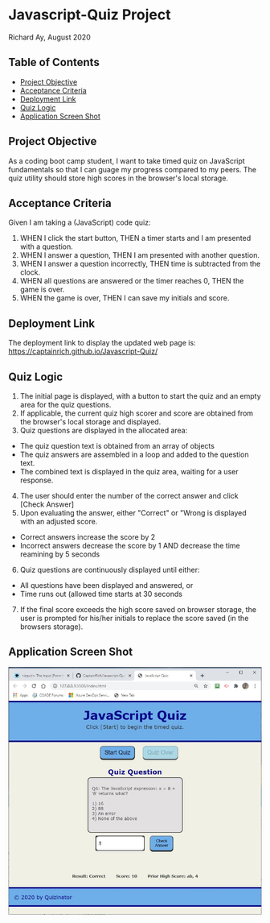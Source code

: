 # Javascript-Quiz Project
Richard Ay, August 2020

## Table of Contents
* [Project Objective](#project-objective)
* [Acceptance Criteria](#acceptance-criteria)
* [Deployment Link](#deployment-link)
* [Quiz Logic](#quiz-logic)
* [Application Screen Shot](#application-screen-shot)


## Project Objective
As a coding boot camp student, I want to take  timed quiz on JavaScript fundamentals so that I can guage my progress compared to my peers.  The quiz utility should store high scores in the browser's local storage.

## Acceptance Criteria
Given I am taking a (JavaScript) code quiz:

1) WHEN I click the start button, THEN a timer starts and I am presented with a question.
2) WHEN I answer a question, THEN I am presented with another question.
3) WHEN I answer a question incorrectly, THEN time is subtracted from the clock.
4) WHEN all questions are answered or the timer reaches 0, THEN the game is over.
5) WHEN the game is over, THEN I can save my initials and score.

## Deployment Link
The deployment link to display the updated web page is: 
https://captainrich.github.io/Javascript-Quiz/


## Quiz Logic
1) The initial page is displayed, with a button to start the quiz and an empty area for the quiz questions.
2) If applicable, the current quiz high scorer and score are obtained from the browser's local storage and displayed.
3) Quiz questions are displayed in the allocated area:
* The quiz question text is obtained from an array of objects
* The quiz answers are assembled in a loop and added to the question text.
* The combined text is displayed in the quiz area, waiting for a user response.
4) The user should enter the number of the correct answer and click [Check Answer]
5) Upon evaluating the answer, either "Correct" or "Wrong is displayed with an adjusted score.
* Correct answers increase the score by 2
* Incorrect answers decrease the score by 1 AND decrease the time reamining by 5 seconds
6) Quiz questions are continuously displayed until either:
* All questions have been displayed and answered, or
* Time runs out (allowed time starts at 30 seconds
7) If the final score exceeds the high score saved on browser storage, the user is prompted for his/her initials to replace the score saved (in the browsers storage).


## Application Screen Shot

![Quiz Image](https://github.com/CaptainRich/Javascript-Quiz/blob/master/screenshot.jpg)

